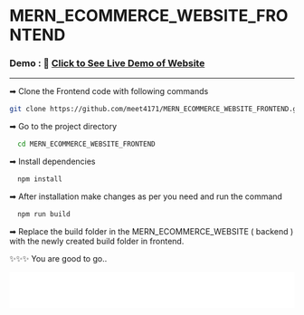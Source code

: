 

 # MERN_ECOMMERCE_WEBSITE_FRONTEND  
### Demo :  🔗 [Click to See Live Demo of Website](https://mern-ecommerce-website-bki8ri79f-meet-jadavs-projects.vercel.app/login)  
<hr>
➡ Clone the Frontend code with following commands

```bash
git clone https://github.com/meet4171/MERN_ECOMMERCE_WEBSITE_FRONTEND.git
  ```

➡ Go to the project directory

```bash
  cd MERN_ECOMMERCE_WEBSITE_FRONTEND
```  

➡ Install dependencies

```bash
  npm install
```

➡ After installation make changes as per you need and run the command

```bash
  npm run build
```

➡ Replace the build folder in the MERN_ECOMMERCE_WEBSITE ( backend ) with the newly created build folder in frontend.

✨✨✨ You are good to go..

![image](https://github.com/meet4171/README/blob/main/assets/gifs/marquee.svg)
